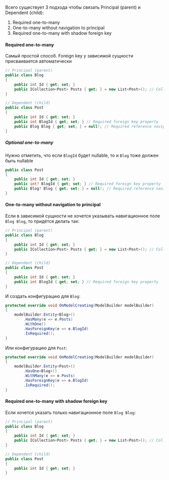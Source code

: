 Всего существует 3 подхода чтобы связать Principal (parent) и Dependent (child):
1. Required one-to-many
2. One-to-many without navigation to principal
3. Required one-to-many with shadow foreign key

####  Required one-to-many
Самый простой способ. Foreign key у зависимой сущности присваивается автоматически

```csharp
// Principal (parent)
public class Blog
{
    public int Id { get; set; }
    public ICollection<Post> Posts { get; } = new List<Post>(); // Collection navigation containing dependents
}

// Dependent (child)
public class Post
{
    public int Id { get; set; }
    public int BlogId { get; set; } // Required foreign key property
    public Blog Blog { get; set; } = null!; // Required reference navigation to principal
}
```

##### Optional one-to-many
Нужно отметить, что если `BlogId` будет nullable, то и `Blog` тоже должен быть nullable
```csharp
public class Post
{
    public int Id { get; set; }
    public int? BlogId { get; set; } // Required foreign key property
    public Blog? Blog { get; set; } = null!; // Required reference navigation to principal
}
```

#### One-to-many without navigation to principal
Если в зависимой сущности не хочется указывать навигационное поле `Blog Blog`, то придётся делать так:
```csharp
// Principal (parent)
public class Blog
{
    public int Id { get; set; }
    public ICollection<Post> Posts { get; } = new List<Post>(); // Collection navigation containing dependents
}

// Dependent (child)
public class Post
{
    public int Id { get; set; }
    public int BlogId { get; set; } // Required foreign key property
}
```

И создать конфигурацию для `Blog`:
```csharp
protected override void OnModelCreating(ModelBuilder modelBuilder)
{
    modelBuilder.Entity<Blog>()
        .HasMany(e => e.Posts)
        .WithOne()
        .HasForeignKey(e => e.BlogId)
        .IsRequired();
}
```
Или конфигурацию для `Post`:
```csharp
protected override void OnModelCreating(ModelBuilder modelBuilder)
{
    modelBuilder.Entity<Post>()
        .HasOne<Blog>()
        .WithMany(e => e.Posts)
        .HasForeignKey(e => e.BlogId)
        .IsRequired();
}
```

#### Required one-to-many with shadow foreign key
Если хочется указать только навигационное поле `Blog Blog`:
```csharp
// Principal (parent)
public class Blog
{
    public int Id { get; set; }
    public ICollection<Post> Posts { get; } = new List<Post>(); // Collection navigation containing dependents
}

// Dependent (child)
public class Post
{
    public int Id { get; set; }
}
```